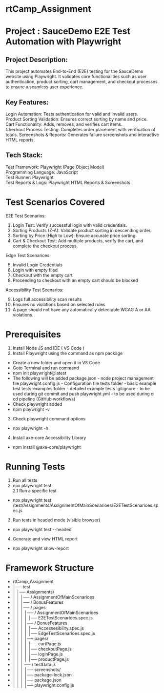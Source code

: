 # rtCamp_Assignment

# Project : SauceDemo E2E Test Automation with Playwright

## Project Description:
This project automates End-to-End (E2E) testing for the SauceDemo website using Playwright. It validates core functionalities such as user authentication, product sorting, cart management, and checkout processes to ensure a seamless user experience.

## Key Features: 
Login Automation: Tests authentication for valid and invalid users.  
Product Sorting Validation: Ensures correct sorting by name and price.   
Cart Functionality: Adds, removes, and verifies cart items.  
Checkout Process Testing: Completes order placement with verification of totals. Screenshots & Reports: Generates failure screenshots and interactive HTML reports.  
  
## Tech Stack: 
Test Framework: Playwright (Page Object Model)  
Programming Language: JavaScript  
Test Runner: Playwright  
Test Reports & Logs: Playwright HTML Reports & Screenshots  
  
# Test Scenarios Covered

E2E Test Scenarios:  
1. Login Test: Verify successful login with valid credentials.
2. Sorting Products (Z-A): Validate product sorting in descending order.
3. Sorting by Price (High to Low): Ensure accurate price sorting.
4. Cart & Checkout Test: Add multiple products, verify the cart, and complete the checkout process.

Edge Test Scenarioes:

5. Invalid Login Credentials
6. Login with empty filed
7. Checkout with the empty cart
8. Proceeding to checkout with an empty cart should be blocked

Accessibility Test Scenarios:

9. Logs full accessibility scan results
10. Ensures no violations based on selected rules
11. A page should not have any automatically detectable WCAG A or AA violations.

# Prerequisites

1. Install Node JS and IDE ( VS Code )  
2. Install Playwright using the command as npm package  
  - Create a new folder and open it in VS Code
  - Goto Terminal and run command
  - npm init playwright@latest
  - The following will be added
    package.json - node project management file 
    playwright.config.js - Configuration file 
    tests folder - basic example test 
    tests-examples folder - detailed example tests 
    .gitignore - to be used during git commit and push 
    playwright.yml - to be used during ci cd pipeline (GitHub workflows)
  - Check playwright added
  - npm playwright -v
3. Check playwright command options
  - npx playwright -h
4. Install axe-core Accessibility Library
  - npm install @axe-core/playwright

# Running Tests

 1. Run all tests
 2. npx playwright test  
  2.1 Run a specific test  
- npx playwright test /test/Assignments/AssignmentOfMainScenarioes/E2ETestScenarioes.spec.js

3. Run tests in headed mode (visible browser)
- npx playwright test --headed

4. Generate and view HTML report
- npx playwright show-report

# Framework Structure 

- rtCamp_Assignment
- │── test
- │   │── Assignments/
- │   │   │── / AssignmentOfMainScenarioes
- │   │   │── / BonusFeatures
- │   │   │── / pages
- │   │   │   │── / AssignmentOfMainScenarioes
- │   │   │   │   │── E2ETestScenarioes.spec.js
- │   │   │   │── / BonusFeatures
- │   │   │   │   │── Accessesibility.spec.js
- │   │   │   │   │── EdgeTestScenarioes.spec.js
- │   │   │   │── pages/
- │   │   │   │   │── cartPage.js
- │   │   │   │   │── checkoutPage.js
- │   │   │   │   │── loginPage.js
- │   │   │   │   │── productPage.js
- │   │   │ ── / testData.js
- │   │   │   │── screenshots/
- │   │   │   │── package-lock.json
- │   │   │   │── package.json
- │   │   │   │── playwright.config.js  


